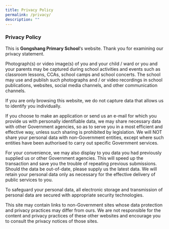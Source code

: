 ```yaml
---
title: Privacy Policy
permalink: /privacy/
description: ""
---
```

### **Privacy Policy**

This is **Gongshang Primary School**‘s website. Thank you for examining our privacy statement.

Photograph(s) or video image(s) of you and your child / ward or you and your parents may be captured during school activities and events such as classroom lessons, CCAs, school camps and school concerts. The school may use and publish such photographs and / or video recordings in school publications, websites, social media channels, and other communication channels.

If you are only browsing this website, we do not capture data that allows us to identify you individually.

If you choose to make an application or send us an e-mail for which you provide us with personally identifiable data, we may share necessary data with other Government agencies, so as to serve you in a most efficient and effective way, unless such sharing is prohibited by legislation. We will NOT share your personal data with non-Government entities, except where such entities have been authorised to carry out specific Government services.

For your convenience, we may also display to you data you had previously supplied us or other Government agencies. This will speed up the transaction and save you the trouble of repeating previous submissions. Should the data be out-of-date, please supply us the latest data. We will retain your personal data only as necessary for the effective delivery of public services to you.

To safeguard your personal data, all electronic storage and transmission of personal data are secured with appropriate security technologies.

This site may contain links to non-Government sites whose data protection and privacy practices may differ from ours. We are not responsible for the content and privacy practices of these other websites and encourage you to consult the privacy notices of those sites.